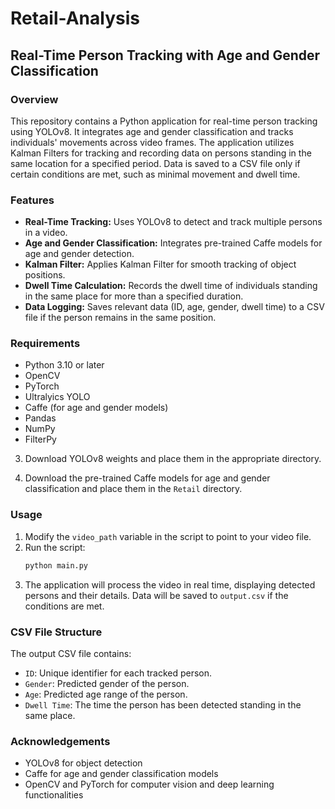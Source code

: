 # Retail-Analysis

## Real-Time Person Tracking with Age and Gender Classification

### Overview
This repository contains a Python application for real-time person tracking using YOLOv8. It integrates age and gender classification and tracks individuals' movements across video frames. The application utilizes Kalman Filters for tracking and recording data on persons standing in the same location for a specified period. Data is saved to a CSV file only if certain conditions are met, such as minimal movement and dwell time.

### Features
- **Real-Time Tracking:** Uses YOLOv8 to detect and track multiple persons in a video.
- **Age and Gender Classification:** Integrates pre-trained Caffe models for age and gender detection.
- **Kalman Filter:** Applies Kalman Filter for smooth tracking of object positions.
- **Dwell Time Calculation:** Records the dwell time of individuals standing in the same place for more than a specified duration.
- **Data Logging:** Saves relevant data (ID, age, gender, dwell time) to a CSV file if the person remains in the same position.

### Requirements
- Python 3.10 or later
- OpenCV
- PyTorch
- Ultralyics YOLO
- Caffe (for age and gender models)
- Pandas
- NumPy
- FilterPy

3. Download YOLOv8 weights and place them in the appropriate directory.

4. Download the pre-trained Caffe models for age and gender classification and place them in the `Retail` directory.

### Usage
1. Modify the `video_path` variable in the script to point to your video file.
2. Run the script:
    ```bash
    python main.py
    ```
3. The application will process the video in real time, displaying detected persons and their details. Data will be saved to `output.csv` if the conditions are met.

### CSV File Structure
The output CSV file contains:
- `ID`: Unique identifier for each tracked person.
- `Gender`: Predicted gender of the person.
- `Age`: Predicted age range of the person.
- `Dwell Time`: The time the person has been detected standing in the same place.

### Acknowledgements
- YOLOv8 for object detection
- Caffe for age and gender classification models
- OpenCV and PyTorch for computer vision and deep learning functionalities
